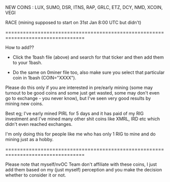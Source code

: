 NEW COINS : LUX, SUMO, DSR, ITNS, RAP, GRLC, ETZ, DCY, NMD, XCOIN, VEGI 

RACE (mining supposed to start on 31st Jan 8:00 UTC but didn't)


=================================================================================

How to add??

* Click the 1bash file (above) and search for that ticker and then add them to your 1bash.

* Do the same on 0miner file too, also make sure you select that particular coin in 1bash (COIN="XXXX").

Please do this only if you are interested in pre/early mining (some may turnout to be 
good coins and some just get wasted, some may don't even go to exchange - you never know), 
but I've seen very good results by mining new coins.

Best eg; I've early mined PIRL for 5 days and it has paid of my RIG investment and I've 
mined many other shit coins like XMRL, IRD etc which didn't even reached exchanges.

I'm only doing this for people like me who has only 1 RIG to mine and do mining just as a hobby.


=================================================================================

Please note that myself/nvOC Team don't affiliate with these coins, I just add them based on my (just myself) 
perception and you make the decision whether to consider it or not.